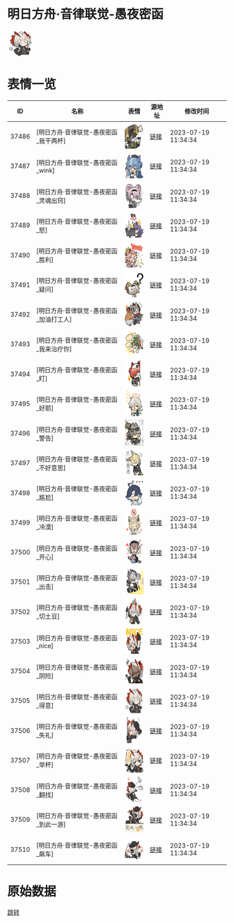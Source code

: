 # 明日方舟·音律联觉-愚夜密函

<img src="./cover.png" height="60" alt="cover" />

# 表情一览

|ID|名称|表情|源地址|修改时间|
|----|----|----|----|----|
|37486|[明日方舟·音律联觉-愚夜密函_我干两杯]|<img src="./pic/037486_%5B明日方舟·音律联觉-愚夜密函_我干两杯%5D.png" height="60" alt="我干两杯"/>|[链接](https://i0.hdslb.com/bfs/emote/c93bdff106d723827a6b31cbcc00f8ead0b00279.png)|2023-07-19 11:34:34|
|37487|[明日方舟·音律联觉-愚夜密函_wink]|<img src="./pic/037487_%5B明日方舟·音律联觉-愚夜密函_wink%5D.png" height="60" alt="wink"/>|[链接](https://i0.hdslb.com/bfs/emote/2a49b04781cb3488098a1ff4aa5c3cf925dc4f70.png)|2023-07-19 11:34:34|
|37488|[明日方舟·音律联觉-愚夜密函_灵魂出窍]|<img src="./pic/037488_%5B明日方舟·音律联觉-愚夜密函_灵魂出窍%5D.png" height="60" alt="灵魂出窍"/>|[链接](https://i0.hdslb.com/bfs/emote/bada689dda1ebcad7db8e9e62701b0f564460074.png)|2023-07-19 11:34:34|
|37489|[明日方舟·音律联觉-愚夜密函_怒]|<img src="./pic/037489_%5B明日方舟·音律联觉-愚夜密函_怒%5D.png" height="60" alt="怒"/>|[链接](https://i0.hdslb.com/bfs/emote/a7002ff9b8af22f7e2c7ceb440649830fc858684.png)|2023-07-19 11:34:34|
|37490|[明日方舟·音律联觉-愚夜密函_胜利]|<img src="./pic/037490_%5B明日方舟·音律联觉-愚夜密函_胜利%5D.png" height="60" alt="胜利"/>|[链接](https://i0.hdslb.com/bfs/emote/433015a6abd5d3b00351e9dc013a5b08461b051e.png)|2023-07-19 11:34:34|
|37491|[明日方舟·音律联觉-愚夜密函_疑问]|<img src="./pic/037491_%5B明日方舟·音律联觉-愚夜密函_疑问%5D.png" height="60" alt="疑问"/>|[链接](https://i0.hdslb.com/bfs/emote/8a947aab4f7ef3dd60090156508d76b8c6b8bc7d.png)|2023-07-19 11:34:34|
|37492|[明日方舟·音律联觉-愚夜密函_加油打工人]|<img src="./pic/037492_%5B明日方舟·音律联觉-愚夜密函_加油打工人%5D.png" height="60" alt="加油打工人"/>|[链接](https://i0.hdslb.com/bfs/emote/9af662976a8ad7382044562e1f54149be8dc560c.png)|2023-07-19 11:34:34|
|37493|[明日方舟·音律联觉-愚夜密函_我来治疗你]|<img src="./pic/037493_%5B明日方舟·音律联觉-愚夜密函_我来治疗你%5D.png" height="60" alt="我来治疗你"/>|[链接](https://i0.hdslb.com/bfs/emote/6bea964f3c13b5f72db42bfae43a05a97f961c32.png)|2023-07-19 11:34:34|
|37494|[明日方舟·音律联觉-愚夜密函_盯]|<img src="./pic/037494_%5B明日方舟·音律联觉-愚夜密函_盯%5D.png" height="60" alt="盯"/>|[链接](https://i0.hdslb.com/bfs/emote/76036bdd9825b48b4e4efe397335b6b17648ff15.png)|2023-07-19 11:34:34|
|37495|[明日方舟·音律联觉-愚夜密函_好耶]|<img src="./pic/037495_%5B明日方舟·音律联觉-愚夜密函_好耶%5D.png" height="60" alt="好耶"/>|[链接](https://i0.hdslb.com/bfs/emote/bb9282f07607a271bb97b044e703d3a71da6dfc5.png)|2023-07-19 11:34:34|
|37496|[明日方舟·音律联觉-愚夜密函_警告]|<img src="./pic/037496_%5B明日方舟·音律联觉-愚夜密函_警告%5D.png" height="60" alt="警告"/>|[链接](https://i0.hdslb.com/bfs/emote/df93a31fb9f58a08f9da5a5273c03e4a0923e793.png)|2023-07-19 11:34:34|
|37497|[明日方舟·音律联觉-愚夜密函_不好意思]|<img src="./pic/037497_%5B明日方舟·音律联觉-愚夜密函_不好意思%5D.png" height="60" alt="不好意思"/>|[链接](https://i0.hdslb.com/bfs/emote/c3629be3a4850df8d92080a4b748b550cfd5f4ef.png)|2023-07-19 11:34:34|
|37498|[明日方舟·音律联觉-愚夜密函_尴尬]|<img src="./pic/037498_%5B明日方舟·音律联觉-愚夜密函_尴尬%5D.png" height="60" alt="尴尬"/>|[链接](https://i0.hdslb.com/bfs/emote/28c929ac634a35d0f7aa73019718337155ffe3a5.png)|2023-07-19 11:34:34|
|37499|[明日方舟·音律联觉-愚夜密函_冷漠]|<img src="./pic/037499_%5B明日方舟·音律联觉-愚夜密函_冷漠%5D.png" height="60" alt="冷漠"/>|[链接](https://i0.hdslb.com/bfs/emote/59c940f30aee259e36c7eb77447b45906fd18b10.png)|2023-07-19 11:34:34|
|37500|[明日方舟·音律联觉-愚夜密函_开心]|<img src="./pic/037500_%5B明日方舟·音律联觉-愚夜密函_开心%5D.png" height="60" alt="开心"/>|[链接](https://i0.hdslb.com/bfs/emote/04098478601622a69b48527cc1e9e91181d3c6f8.png)|2023-07-19 11:34:34|
|37501|[明日方舟·音律联觉-愚夜密函_出击]|<img src="./pic/037501_%5B明日方舟·音律联觉-愚夜密函_出击%5D.png" height="60" alt="出击"/>|[链接](https://i0.hdslb.com/bfs/emote/d35bd15b56ba4be0eb7b756077b3f773ac4f2ef4.png)|2023-07-19 11:34:34|
|37502|[明日方舟·音律联觉-愚夜密函_切土豆]|<img src="./pic/037502_%5B明日方舟·音律联觉-愚夜密函_切土豆%5D.png" height="60" alt="切土豆"/>|[链接](https://i0.hdslb.com/bfs/emote/2bc3a97c5aa3a62b55f56dc85259611a84c8edaf.png)|2023-07-19 11:34:34|
|37503|[明日方舟·音律联觉-愚夜密函_nice]|<img src="./pic/037503_%5B明日方舟·音律联觉-愚夜密函_nice%5D.png" height="60" alt="nice"/>|[链接](https://i0.hdslb.com/bfs/emote/01f2116716c796fd5cec4a7baa4fb65cea9b4685.png)|2023-07-19 11:34:34|
|37504|[明日方舟·音律联觉-愚夜密函_阴险]|<img src="./pic/037504_%5B明日方舟·音律联觉-愚夜密函_阴险%5D.png" height="60" alt="阴险"/>|[链接](https://i0.hdslb.com/bfs/emote/97bd7dabe44ce79487812d80dc2b7d50adec83f7.png)|2023-07-19 11:34:34|
|37505|[明日方舟·音律联觉-愚夜密函_得意]|<img src="./pic/037505_%5B明日方舟·音律联觉-愚夜密函_得意%5D.png" height="60" alt="得意"/>|[链接](https://i0.hdslb.com/bfs/emote/d5a2de0b41230c954596be16d2cd1f1fc56a952b.png)|2023-07-19 11:34:34|
|37506|[明日方舟·音律联觉-愚夜密函_失礼]|<img src="./pic/037506_%5B明日方舟·音律联觉-愚夜密函_失礼%5D.png" height="60" alt="失礼"/>|[链接](https://i0.hdslb.com/bfs/emote/e8bb4d605d6bf3284c52e964efecca912fccdfac.png)|2023-07-19 11:34:34|
|37507|[明日方舟·音律联觉-愚夜密函_举杯]|<img src="./pic/037507_%5B明日方舟·音律联觉-愚夜密函_举杯%5D.png" height="60" alt="举杯"/>|[链接](https://i0.hdslb.com/bfs/emote/98cb386d956ca737138e02ce65072f22eee51642.png)|2023-07-19 11:34:34|
|37508|[明日方舟·音律联觉-愚夜密函_翻找]|<img src="./pic/037508_%5B明日方舟·音律联觉-愚夜密函_翻找%5D.png" height="60" alt="翻找"/>|[链接](https://i0.hdslb.com/bfs/emote/2295aef4480ee61f23bb193a950d30d8dbc80d61.png)|2023-07-19 11:34:34|
|37509|[明日方舟·音律联觉-愚夜密函_到此一游]|<img src="./pic/037509_%5B明日方舟·音律联觉-愚夜密函_到此一游%5D.png" height="60" alt="到此一游"/>|[链接](https://i0.hdslb.com/bfs/emote/d732b6d3a7d4ab9f574c38568424c2d6f9521349.png)|2023-07-19 11:34:34|
|37510|[明日方舟·音律联觉-愚夜密函_飙车]|<img src="./pic/037510_%5B明日方舟·音律联觉-愚夜密函_飙车%5D.png" height="60" alt="飙车"/>|[链接](https://i0.hdslb.com/bfs/emote/1df88494024592afc95d49a301a34243d2375b53.png)|2023-07-19 11:34:34|

# 原始数据

[跳转](./raw.json)

